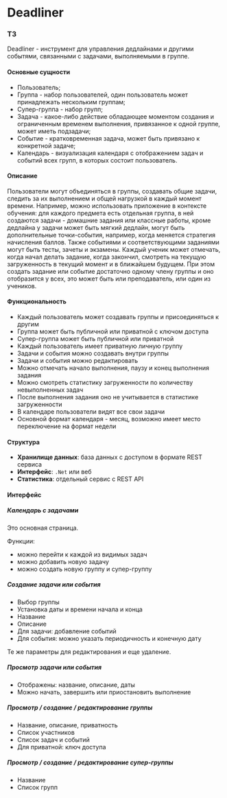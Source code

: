 # Deadliner

### ТЗ

Deadliner - инструмент для управления дедлайнами и другими событями, связанными с задачами, выполняемыми в группе.

#### Основные сущности

* Пользователь;
* Группа - набор пользователей, один пользователь может принадлежать нескольким группам;
* Супер-группа - набор групп;
* Задача - какое-либо действие обладающее моментом создания и ограниченным временем выполнения, привязанное к одной группе, может иметь подзадачи;
* Событие - кратковременная задача, может быть привязано к конкретной задаче;
* Календарь - визуализация календаря с отображением задач и событий всех групп, в которых состоит пользователь.

#### Описание

Пользователи могут объединяться в группы, создавать общие задачи, следить за их выполнением и общей нагрузкой в каждый момент времени. Например, можно использовать приложение в контексте обучения: для каждого предмета есть отдельная группа, в ней создаются задачи - домашние задания или классные работы, кроме дедлайна у задачи может быть мягкий дедлайн, могут быть дополнительные точки-события, например, когда меняется стратегия начисления баллов. Также событиями и соответствующими заданиями могут быть тесты, зачеты и экзамены. Каждый ученик может отмечать, когда начал делать задание, когда закончил, смотреть на текущую загруженность в текущий момент и в ближайшем будущем. 
При этом создать задание или событие достаточно одному члену группы и оно отобразится у всех, это может быть или преподаватель, или один из учеников.

#### Функциональность

* Каждый пользователь может создавать группы и присоединяться к другим
* Группа может быть публичной или приватной с ключом доступа
* Супер-группа может быть публичной или приватной
* Каждый пользователь имеет приватную личную группу
* Задачи и события можно создавать внутри группы
* Задачи и события можно редактировать
* Можно отмечать начало выполнения, паузу и конец выполнения задания 
* Можно смотреть статистику загруженности по количеству невыполненных задач
* После выполнения задания оно не учитывается в статистике загруженности
* В календаре пользователи видят все свои задачи
* Основной формат календаря - месяц, возможно имеет место переключение на формат недели

#### Структура

* __Хранилище данных__: база данных с доступом в формате REST сервиса 
* __Интерфейс__: `.Net` или веб 
* __Статистика__: отдельный сервис с REST API

#### Интерфейс

##### Календарь с задачами 

Это основная страница.

Функции: 
* можно перейти к каждой из видимых задач
* можно добавить новую задачу
* можно создать новую группу и супер-группу

##### Создание задачи или события

* Выбор группы
* Установка даты и времени начала и конца
* Название
* Описание
* Для задачи: добавление событий
* Для события: можно указать периодичность и конечную дату

Те же параметры для редактирования и еще удаление.

##### Просмотр задачи или события

* Отображены: название, описание, даты
* Можно начать, завершить или приостановить выполнение

##### Просмотр / создание / редактирование группы

* Название, описание, приватность
* Список участников
* Список задач и событий
* Для приватной: ключ доступа

##### Просмотр / создание / редактирование супер-группы

* Название
* Список групп
